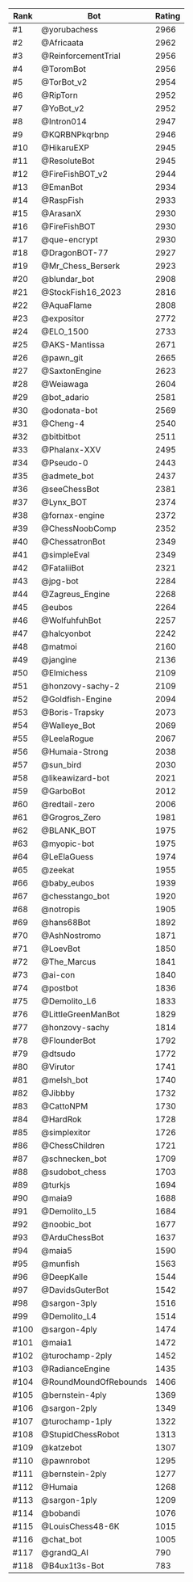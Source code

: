Rank|Bot|Rating
---|---|---
#1|@yorubachess|2966
#2|@Africaata|2962
#3|@ReinforcementTrial|2956
#4|@ToromBot|2956
#5|@TorBot_v2|2954
#6|@RipTorn|2952
#7|@YoBot_v2|2952
#8|@Intron014|2947
#9|@KQRBNPkqrbnp|2946
#10|@HikaruEXP|2945
#11|@ResoluteBot|2945
#12|@FireFishBOT_v2|2944
#13|@EmanBot|2934
#14|@RaspFish|2933
#15|@ArasanX|2930
#16|@FireFishBOT|2930
#17|@que-encrypt|2930
#18|@DragonBOT-77|2927
#19|@Mr_Chess_Berserk|2923
#20|@blundar_bot|2908
#21|@StockFish16_2023|2816
#22|@AquaFlame|2808
#23|@expositor|2772
#24|@ELO_1500|2733
#25|@AKS-Mantissa|2671
#26|@pawn_git|2665
#27|@SaxtonEngine|2623
#28|@Weiawaga|2604
#29|@bot_adario|2581
#30|@odonata-bot|2569
#31|@Cheng-4|2540
#32|@bitbitbot|2511
#33|@Phalanx-XXV|2495
#34|@Pseudo-0|2443
#35|@admete_bot|2437
#36|@seeChessBot|2381
#37|@Lynx_BOT|2374
#38|@fornax-engine|2372
#39|@ChessNoobComp|2352
#40|@ChessatronBot|2349
#41|@simpleEval|2349
#42|@FataliiBot|2321
#43|@jpg-bot|2284
#44|@Zagreus_Engine|2268
#45|@eubos|2264
#46|@WolfuhfuhBot|2257
#47|@halcyonbot|2242
#48|@matmoi|2160
#49|@jangine|2136
#50|@Elmichess|2109
#51|@honzovy-sachy-2|2109
#52|@Goldfish-Engine|2094
#53|@Boris-Trapsky|2073
#54|@Walleye_Bot|2069
#55|@LeelaRogue|2067
#56|@Humaia-Strong|2038
#57|@sun_bird|2030
#58|@likeawizard-bot|2021
#59|@GarboBot|2012
#60|@redtail-zero|2006
#61|@Grogros_Zero|1981
#62|@BLANK_BOT|1975
#63|@myopic-bot|1975
#64|@LeElaGuess|1974
#65|@zeekat|1955
#66|@baby_eubos|1939
#67|@chesstango_bot|1920
#68|@notropis|1905
#69|@hans68Bot|1892
#70|@AshNostromo|1871
#71|@LoevBot|1850
#72|@The_Marcus|1841
#73|@ai-con|1840
#74|@postbot|1836
#75|@Demolito_L6|1833
#76|@LittleGreenManBot|1829
#77|@honzovy-sachy|1814
#78|@FlounderBot|1792
#79|@dtsudo|1772
#80|@Virutor|1741
#81|@melsh_bot|1740
#82|@Jibbby|1732
#83|@CattoNPM|1730
#84|@HardRok|1728
#85|@simplexitor|1726
#86|@ChessChildren|1721
#87|@schnecken_bot|1709
#88|@sudobot_chess|1703
#89|@turkjs|1694
#90|@maia9|1688
#91|@Demolito_L5|1684
#92|@noobic_bot|1677
#93|@ArduChessBot|1637
#94|@maia5|1590
#95|@munfish|1563
#96|@DeepKalle|1544
#97|@DavidsGuterBot|1542
#98|@sargon-3ply|1516
#99|@Demolito_L4|1514
#100|@sargon-4ply|1474
#101|@maia1|1472
#102|@turochamp-2ply|1452
#103|@RadianceEngine|1435
#104|@RoundMoundOfRebounds|1406
#105|@bernstein-4ply|1369
#106|@sargon-2ply|1349
#107|@turochamp-1ply|1322
#108|@StupidChessRobot|1313
#109|@katzebot|1307
#110|@pawnrobot|1295
#111|@bernstein-2ply|1277
#112|@Humaia|1268
#113|@sargon-1ply|1209
#114|@bobandi|1076
#115|@LouisChess48-6K|1015
#116|@chat_bot|1005
#117|@grandQ_AI|790
#118|@B4ux1t3s-Bot|783
